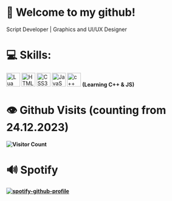# 🚪 Welcome to my github!

Script Developer | Graphics and UI/UX Designer

# 💻 Skills:

<a href="https://www.lua.org/docs.html" target="_blank" rel="noreferrer"><img src="https://upload.wikimedia.org/wikipedia/commons/thumb/c/cf/Lua-Logo.svg/1200px-Lua-Logo.svg.png" width="36" height="36" alt="Lua" /></a>
<a href="https://developer.mozilla.org/en-US/docs/Glossary/HTML5" target="_blank" rel="noreferrer"><img src="https://raw.githubusercontent.com/danielcranney/readme-generator/main/public/icons/skills/html5-colored.svg" width="36" height="36" alt="HTML5" /></a>
<a href="https://developer.mozilla.org/en-US/docs/Glossary/CSS3" target="_blank" rel="noreferrer"><img src="https://raw.githubusercontent.com/danielcranney/readme-generator/main/public/icons/skills/css3-colored.svg" width="36" height="36" alt="CSS3" /></a>
<a href="https://developer.mozilla.org/en-US/docs/Web/JavaScript" target="_blank" rel="noreferrer"><img src="https://raw.githubusercontent.com/danielcranney/readme-generator/main/public/icons/skills/javascript-colored.svg" width="36" height="36" alt="JavaScript" /></a>
<a href="https://learn.microsoft.com/en-us/cpp/cpp/cpp-language-reference?view=msvc-170" target="_blank" rel="noreferrer"><img src="https://raw.githubusercontent.com/danielcranney/readme-generator/main/public/icons/skills/cplusplus-colored.svg" width="36" height="36" alt="c++" /></a>
<b>(Learning C++ & JS)

# 👁️ Github Visits (counting from 24.12.2023)
![Visitor Count](https://profile-counter.glitch.me/Fr3kless/count.svg) 

# 🔊 Spotify

[![spotify-github-profile](https://spotify-github-profile.vercel.app/api/view?uid=31exwcvea4pgiannk2btevckoijm&cover_image=true&theme=default&show_offline=true&background_color=121212&interchange=true)](https://spotify-github-profile.vercel.app/api/view?uid=31exwcvea4pgiannk2btevckoijm&redirect=true)
